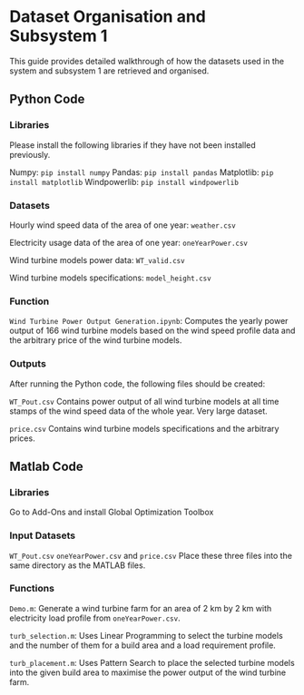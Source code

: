 # Dataset Organisation and Subsystem 1
This guide provides detailed walkthrough of how the datasets used in the system and subsystem 1 are retrieved and organised.

## Python Code
### Libraries
Please install the following libraries if they have not been installed previously.

Numpy: `pip install numpy`
Pandas: `pip install pandas`
Matplotlib: `pip install matplotlib`
Windpowerlib: `pip install windpowerlib`

### Datasets
Hourly wind speed data of the area of one year: `weather.csv`

Electricity usage data of the area of one year: `oneYearPower.csv`

Wind turbine models power data: `WT_valid.csv`

Wind turbine models specifications: `model_height.csv`

### Function
`Wind Turbine Power Output Generation.ipynb`: Computes the yearly power output of 166 wind turbine models based on the wind speed profile data and the arbitrary price of the wind turbine models.

### Outputs
After running the Python code, the following files should be created:

`WT_Pout.csv` Contains power output of all wind turbine models at all time stamps of the wind speed data of the whole year. Very large dataset.

`price.csv` Contains wind turbine models specifications and the arbitrary prices. 

## Matlab Code
### Libraries
Go to Add-Ons and install Global Optimization Toolbox

### Input Datasets
`WT_Pout.csv` `oneYearPower.csv` and `price.csv` Place these three files into the same directory as the MATLAB files. 

### Functions
`Demo.m`: Generate a wind turbine farm for an area of 2 km by 2 km with electricity load profile from `oneYearPower.csv`.

`turb_selection.m`: Uses Linear Programming to select the turbine models and the number of them for a build area and a load requirement profile. 

`turb_placement.m`: Uses Pattern Search to place the selected turbine models into the given build area to maximise the power output of the wind turbine farm.

